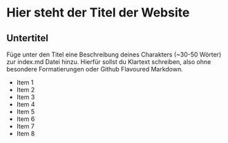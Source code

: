 # Hier steht der Titel der Website 
##  Untertitel

Füge unter den Titel eine Beschreibung deines Charakters (~30-50 Wörter) zur index.md Datei hinzu. Hierfür sollst du Klartext schreiben, also ohne besondere Formatierungen oder Github Flavoured Markdown.

* Item 1
* Item 2
* Item 3
* Item 4
* Item 5
* Item 6
* Item 7
* Item 8

